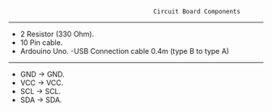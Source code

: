                                             Circuit Board Components 
-----------------------------------
- 2 Resistor (330 Ohm).
- 10 Pin cable.
- Ardouino Uno. 
-USB Connection cable 0.4m (type B to type A)
-----------------------------------
- GND -> GND.
- VCC -> VCC.
- SCL -> SCL.
- SDA -> SDA.
